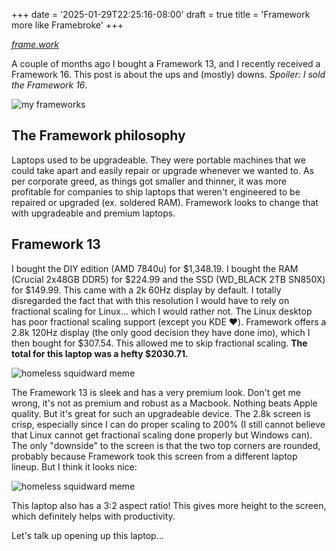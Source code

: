 +++
date = '2025-01-29T22:25:16-08:00'
draft = true
title = 'Framework more like Framebroke'
+++

*[frame.work](https://frame.work/)*

A couple of months ago I bought a Framework 13, and I recently received a Framework 16. This post is about the ups and (mostly) downs. *Spoiler: I sold the Framework 16*.

![my frameworks](/images/framework13_and_16.jpg?width=400)

## The Framework philosophy

Laptops used to be upgradeable. They were portable machines that we could take apart and easily repair or upgrade whenever we wanted to. As per corporate greed, as things got smaller and thinner, it was more profitable for companies to ship laptops that weren't engineered to be repaired or upgraded (ex. soldered RAM). Framework looks to change that with upgradeable and premium laptops.

## Framework 13

I bought the DIY edition (AMD 7840u) for $1,348.19. I bought the RAM (Crucial 2x48GB DDR5) for $224.99 and the SSD (WD_BLACK 2TB SN850X) for $149.99. This came with a 2k 60Hz display by default. I totally disregarded the fact that with this resolution I would have to rely on fractional scaling for Linux... which I would rather not. The Linux desktop has poor fractional scaling support (except you KDE ❤️). Framework offers a 2.8k 120Hz display (the only good decision they have done imo), which I then bought for $307.54. This allowed me to skip fractional scaling. **The total for this laptop was a hefty $2030.71.**

![homeless squidward meme](/images/homeless_squidward.png?width=200)

The Framework 13 is sleek and has a very premium look. Don't get me wrong, it's not as premium and robust as a Macbook. Nothing beats Apple quality. But it's great for such an upgradeable device. The 2.8k screen is crisp, especially since I can do proper scaling to 200% (I still cannot believe that Linux cannot get fractional scaling done properly but Windows can). The only "downside" to the screen is that the two top corners are rounded, probably because Framework took this screen from a different laptop lineup. But I think it looks nice:

![homeless squidward meme](/images/framework_2dot8k_roundedcorner.jpg?width=400)

This laptop also has a 3:2 aspect ratio! This gives more height to the screen, which definitely helps with productivity.

Let's talk up opening up this laptop...